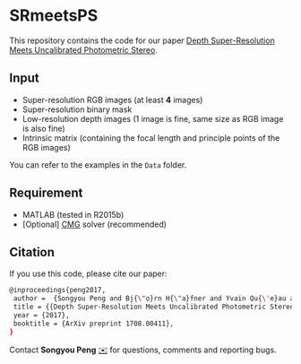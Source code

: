 # SRmeetsPS
This repository contains the code for our paper [Depth Super-Resolution Meets Uncalibrated Photometric Stereo](https://arxiv.org/abs/1708.00411).

## Input
* Super-resolution RGB images (at least **4** images)
* Super-resolution binary mask
* Low-resolution depth images (1 image is fine, same size as RGB image is also fine)
* Intrinsic matrix (containing the focal length and principle points of the RGB images)

You can refer to the examples in the ``Data`` folder.

## Requirement
* MATLAB (tested in R2015b)
* [Optional] [CMG](http://www.cs.cmu.edu/~jkoutis/cmg.html) solver (recommended)


## Citation
If you use this code, please cite our paper:
```sh
@inproceedings{peng2017,
 author =  {Songyou Peng and Bj{\"o}rn H{\"a}fner and Yvain Qu{\'e}au and Daniel Cremers},
 title = {{Depth Super-Resolution Meets Uncalibrated Photometric Stereo}},
 year = {2017},
 booktitle = {ArXiv preprint 1708.00411},
}
```
Contact **Songyou Peng** [:envelope:](mailto:psy920710@gmail.com) for questions, comments and reporting bugs.
